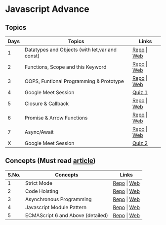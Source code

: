 # Javascript Advance

## Topics

| Days | Topics                                         | Links                                                                                                                                                                                       |
| ---- | ---------------------------------------------- | ------------------------------------------------------------------------------------------------------------------------------------------------------------------------------------------- |
| 1    | Datatypes and Objects (with let,var and const) | [Repo](https://github.com/iampavangandhi/TheNodeCourse/tree/master/01%20Javascript%20Advance/Day1) \| [Web](https://iampavangandhi.github.io/TheNodeCourse/01%20Javascript%20Advance/Day1/) |
| 2    | Functions, Scope and this Keyword              | [Repo](https://github.com/iampavangandhi/TheNodeCourse/tree/master/01%20Javascript%20Advance/Day2) \| [Web](https://iampavangandhi.github.io/TheNodeCourse/01%20Javascript%20Advance/Day2/) |
| 3    | OOPS, Funtional Programming & Prototype        | [Repo](https://github.com/iampavangandhi/TheNodeCourse/tree/master/01%20Javascript%20Advance/Day3) \| [Web](https://iampavangandhi.github.io/TheNodeCourse/01%20Javascript%20Advance/Day3/) |
| 4    | Google Meet Session                            | [Quiz 1](https://docs.google.com/forms/d/e/1FAIpQLSfY8-btVxN8-lKEH4lw5k8z2NpnuwvazRPRXg7XtqoD4CviUg/viewform)                                                                               |
| 5    | Closure & Callback                             | [Repo](https://github.com/iampavangandhi/TheNodeCourse/tree/master/01%20Javascript%20Advance/Day5) \| [Web](https://iampavangandhi.github.io/TheNodeCourse/01%20Javascript%20Advance/Day5/) |
| 6    | Promise & Arrow Functions                      | [Repo](https://github.com/iampavangandhi/TheNodeCourse/tree/master/01%20Javascript%20Advance/Day6) \| [Web](https://iampavangandhi.github.io/TheNodeCourse/01%20Javascript%20Advance/Day6/) |
| 7    | Async/Await                                    | [Repo](https://github.com/iampavangandhi/TheNodeCourse/tree/master/01%20Javascript%20Advance/Day7) \| [Web](https://iampavangandhi.github.io/TheNodeCourse/01%20Javascript%20Advance/Day7/) |
| X    | Google Meet Session                            | [Quiz 2](https://docs.google.com/forms/d/e/1FAIpQLScXv92MiheZn7wXwd38sAeCdFmW480cZ2E4Bs-pc2ZcYxyA6w/viewform)                                                                               |

## Concepts (Must read [article](https://medium.com/@madasamy/15-javascript-concepts-that-every-nodejs-programmer-must-to-know-6894f5157cb7))

| S.No. | Concepts                          | Links                                                                                                                                                                                           |
| ----- | --------------------------------- | ----------------------------------------------------------------------------------------------------------------------------------------------------------------------------------------------- |
| 1     | Strict Mode                       | [Repo](https://github.com/iampavangandhi/TheNodeCourse/tree/master/01%20Javascript%20Advance/Topic1) \| [Web](https://iampavangandhi.github.io/TheNodeCourse/01%20Javascript%20Advance/Topic1/) |
| 2     | Code Hoisting                     | [Repo](https://github.com/iampavangandhi/TheNodeCourse/tree/master/01%20Javascript%20Advance/Topic2) \| [Web](https://iampavangandhi.github.io/TheNodeCourse/01%20Javascript%20Advance/Topic2/) |
| 3     | Asynchronous Programming          | [Repo](https://github.com/iampavangandhi/TheNodeCourse/tree/master/01%20Javascript%20Advance/Topic3) \| [Web](https://iampavangandhi.github.io/TheNodeCourse/01%20Javascript%20Advance/Topic3/) |
| 4     | Javascript Module Pattern         | [Repo](https://github.com/iampavangandhi/TheNodeCourse/tree/master/01%20Javascript%20Advance/Topic4) \| [Web](https://iampavangandhi.github.io/TheNodeCourse/01%20Javascript%20Advance/Topic4/) |
| 5     | ECMAScript 6 and Above (detailed) | [Repo](https://github.com/iampavangandhi/TheNodeCourse/tree/master/01%20Javascript%20Advance/Topic5) \| [Web](https://iampavangandhi.github.io/TheNodeCourse/01%20Javascript%20Advance/Topic5/) |
